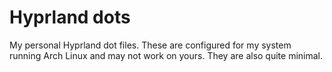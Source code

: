 # Hyprland dots
My personal Hyprland dot files. 
These are configured for my system running Arch Linux and may not work on yours.
They are also quite minimal. 
